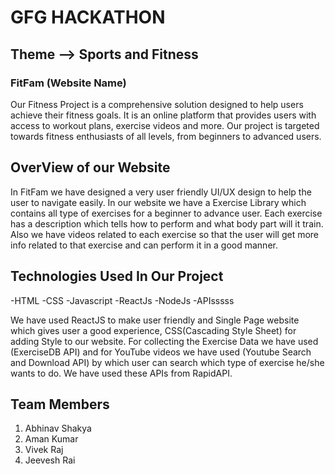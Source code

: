 # GFG HACKATHON 
## Theme --> Sports and Fitness
### FitFam (Website Name)
Our Fitness Project is a comprehensive solution designed to help users achieve their fitness goals. It is an online platform that provides users with access to workout plans, exercise videos and more. Our project is targeted towards fitness enthusiasts of all levels, from beginners to advanced users.

## OverView of our Website
In FitFam we have designed a very user friendly UI/UX design to help the user to navigate easily. In our website we have a Exercise Library which contains all type of exercises for a beginner to advance user. Each exercise has a description which tells how to perform and what body part will it train. Also we have videos related to each exercise so that the user will get more info related to that exercise and can perform it in a good manner. 

## Technologies Used In Our Project
-HTML 
-CSS
-Javascript
-ReactJs
-NodeJs
-APIsssss

We have used ReactJS  to make user friendly and Single Page website which gives user a good experience, CSS(Cascading Style Sheet) for adding Style to our website.
For collecting the Exercise Data we have used (ExerciseDB API) and for YouTube videos we have used (Youtube Search and Download API) by which user can search which type of exercise he/she wants to do. We have used these APIs from RapidAPI.

## Team Members
1. Abhinav Shakya
2. Aman Kumar
3. Vivek Raj 
4. Jeevesh Rai
